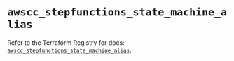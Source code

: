 # `awscc_stepfunctions_state_machine_alias`

Refer to the Terraform Registry for docs: [`awscc_stepfunctions_state_machine_alias`](https://registry.terraform.io/providers/hashicorp/awscc/0.70.0/docs/resources/stepfunctions_state_machine_alias).
